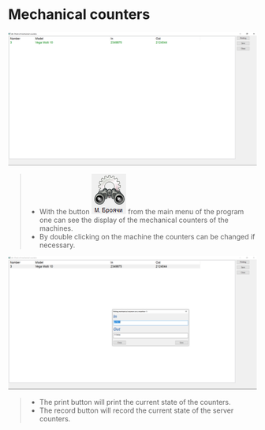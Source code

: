 # Mechanical counters

![fig.1](../../img/colibri/mechanical_counters.png)

> * With the button ![icon_counters](../../img/colibri/m_counters_icon.png) from the main menu of the program one can see the display of the mechanical counters of the machines.
> * By double clicking on the machine the counters can be changed if necessary.

![fig.2](../../img/colibri/change_mechanical_counters.png)

> * The print button will print the current state of the counters.
> * The record button will record the current state of the server counters.